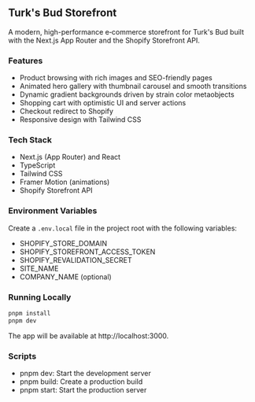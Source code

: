 ## Turk's Bud Storefront

A modern, high-performance e‑commerce storefront for Turk's Bud built with the Next.js App Router and the Shopify Storefront API.

### Features
- Product browsing with rich images and SEO-friendly pages
- Animated hero gallery with thumbnail carousel and smooth transitions
- Dynamic gradient backgrounds driven by strain color metaobjects
- Shopping cart with optimistic UI and server actions
- Checkout redirect to Shopify
- Responsive design with Tailwind CSS

### Tech Stack
- Next.js (App Router) and React
- TypeScript
- Tailwind CSS
- Framer Motion (animations)
- Shopify Storefront API

### Environment Variables
Create a `.env.local` file in the project root with the following variables:

- SHOPIFY_STORE_DOMAIN
- SHOPIFY_STOREFRONT_ACCESS_TOKEN
- SHOPIFY_REVALIDATION_SECRET
- SITE_NAME
- COMPANY_NAME (optional)

### Running Locally
```bash
pnpm install
pnpm dev
```

The app will be available at http://localhost:3000.

### Scripts
- pnpm dev: Start the development server
- pnpm build: Create a production build
- pnpm start: Start the production server
